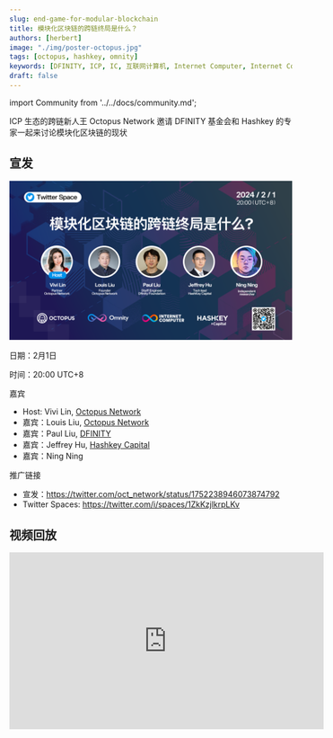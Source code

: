 ```yaml
---
slug: end-game-for-modular-blockchain
title: 模块化区块链的跨链终局是什么？
authors: [herbert]
image: "./img/poster-octopus.jpg"
tags: [octopus, hashkey, omnity]
keywords: [DFINITY, ICP, IC, 互联网计算机, Internet Computer, Internet Computer Protocol, Web3, Crypto, Blockchain, 区块链, 加密货币, DApp, 去中心化, 去中心化应用, developer, Paul Liu, Hashkey, Octopus Network, Modular Blockchain, Omnity, Herbert Yang]
draft: false
---
```


import Community from '../../docs/community.md';

ICP 生态的跨链新人王 Octopus Network 邀请 DFINITY 基金会和 Hashkey 的专家一起来讨论模块化区块链的现状

<!--truncate-->

## 宣发

![poster](./img/poster-octopus.jpg)

日期：2月1日

时间：20:00 UTC+8

嘉宾

- Host: Vivi Lin, [Octopus Network](https://twitter.com/oct_network)
- 嘉宾：Louis Liu, [Octopus Network](https://twitter.com/oct_network)
- 嘉宾：Paul Liu, [DFINITY](https://twitter.com/dfinity)
- 嘉宾：Jeffrey Hu, [Hashkey Capital](https://twitter.com/HashKey_Capital)
- 嘉宾：Ning Ning

推广链接

- 宣发：https://twitter.com/oct_network/status/1752238946073874792
- Twitter Spaces: https://twitter.com/i/spaces/1ZkKzjlkrpLKv

## 视频回放

<iframe width="560" height="315" src="https://www.youtube.com/embed/UC7j8N_xzUA?si=fBfaUUtWSfsF8_oj" title="YouTube video player" frameborder="0" allow="accelerometer; autoplay; clipboard-write; encrypted-media; gyroscope; picture-in-picture; web-share" referrerpolicy="strict-origin-when-cross-origin" allowfullscreen></iframe>

<Community />